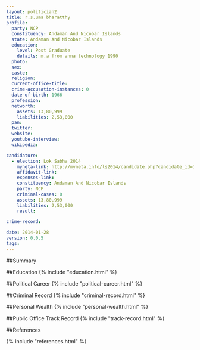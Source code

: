 ```yaml
---
layout: politician2
title: r.s.uma bharatthy
profile: 
  party: NCP
  constituency: Andaman And Nicobar Islands
  state: Andaman And Nicobar Islands
  education: 
    level: Post Graduate
    details: m.a from anna technology 1990
  photo: 
  sex: 
  caste: 
  religion: 
  current-office-title: 
  crime-accusation-instances: 0
  date-of-birth: 1966
  profession: 
  networth: 
    assets: 13,80,999
    liabilities: 2,53,000
  pan: 
  twitter: 
  website: 
  youtube-interview: 
  wikipedia: 

candidature: 
  - election: Lok Sabha 2014
    myneta-link: http://myneta.info/ls2014/candidate.php?candidate_id=123
    affidavit-link: 
    expenses-link: 
    constituency: Andaman And Nicobar Islands 
    party: NCP
    criminal-cases: 0
    assets: 13,80,999
    liabilities: 2,53,000
    result:  

crime-record: 

date: 2014-01-28
version: 0.0.5
tags: 
---
```

##Summary


##Education
{% include "education.html" %}


##Political Career
{% include "political-career.html" %}


##Criminal Record
{% include "criminal-record.html" %}


##Personal Wealth
{% include "personal-wealth.html" %}


##Public Office Track Record
{% include "track-record.html" %}


##References


{% include "references.html" %}
